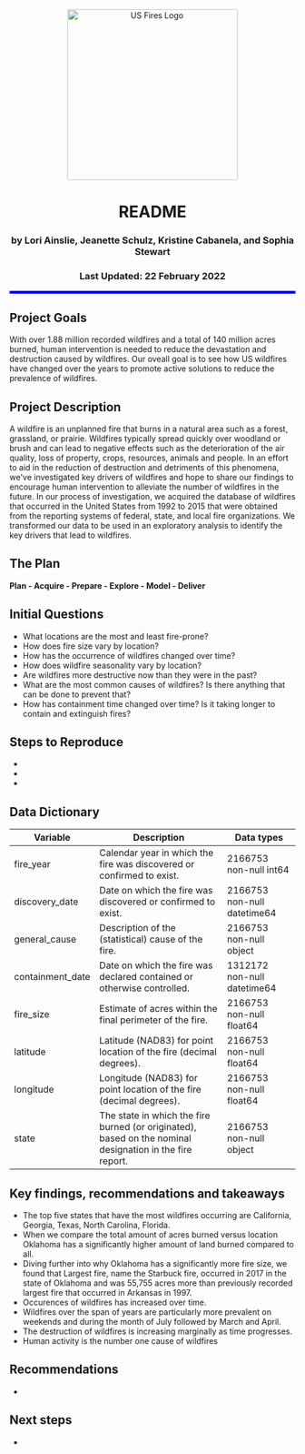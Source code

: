 
<div align="center">

<img width= "300" src="https://cdn.discordapp.com/attachments/392490318798389248/945695517004951633/jeanettes_fireart.png" alt="US Fires Logo">

# README

### by Lori Ainslie, Jeanette Schulz, Kristine Cabanela, and Sophia Stewart 
### Last Updated: 22 February 2022


</div align="center">
    
<hr style="border:2px solid blue"> </hr>

## Project Goals

With over 1.88 million recorded wildfires and a total of 140 million acres burned, human intervention is needed to reduce the devastation and destruction caused by wildfires. Our oveall goal is to see how US wildfires have changed over the years to promote active solutions to reduce the prevalence of wildfires.

## Project Description

A wildfire is an unplanned fire that burns in a natural area such as a forest, grassland, or prairie.  Wildfires typically spread quickly over woodland or brush and can lead to negative effects such as the deterioration of the air quality, loss of property, crops, resources, animals and people.  In an effort to aid in the reduction of destruction and detriments of this phenomena, we've investigated key drivers of wildfires and hope to share our findings to encourage human intervention to alleviate the number of wildfires in the future.  In our process of investigation, we acquired the database of wildfires that occurred in the United States from 1992 to 2015 that were obtained from the reporting systems of federal, state, and local fire organizations. We transformed our data to be used in an exploratory analysis to identify the key drivers that lead to wildfires.




## The Plan

**Plan - Acquire - Prepare - Explore - Model - Deliver**






 
## Initial Questions

- What locations are the most and least fire-prone? 
- How does fire size vary by location?
- How has the occurrence of wildfires changed over time? 
- How does wildfire seasonality vary by location?
- Are wildfires more destructive now than they were in the past? 
- What are the most common causes of wildfires? Is there anything that can be done to prevent that?
- How has containment time changed over time? Is it taking longer to contain and extinguish fires?




##  Steps to Reproduce
- 
- 
- 





## Data Dictionary

 

| Variable          | Description                                                  |Data types|
| ----------------- | -----------------------------------------------------------  |----------|
| fire_year         | Calendar year in which the fire was discovered or confirmed to exist. | 2166753 non-null  int64        |
| discovery_date    | Date on which the fire was discovered or confirmed to exist. | 2166753 non-null  datetime64           |
| general_cause     | Description of the (statistical) cause of the fire.          | 2166753 non-null  object         |
| containment_date  | Date on which the fire was declared contained or otherwise controlled. | 1312172 non-null  datetime64         |
| fire_size         | Estimate of acres within the final perimeter of the fire.    | 2166753 non-null  float64         |
| latitude          | Latitude (NAD83) for point location of the fire (decimal degrees). | 2166753 non-null  float64         |
| longitude         | Longitude (NAD83) for point location of the fire (decimal degrees). | 2166753 non-null  float64         |
| state             | The state in which the fire burned (or originated), based on the nominal designation in the fire report. | 2166753 non-null  object         |

                
## Key findings, recommendations and takeaways
- The top five states that have the most wildfires occurring are California, Georgia, Texas, North Carolina, Florida.
- When we compare the total amount of acres burned versus location Oklahoma has a significantly higher amount of land burned compared to all.
- Diving further into why Oklahoma has a significantly more fire size, we found that Largest fire, name the Starbuck fire, occurred in 2017 in the state of Oklahoma and was 55,755 acres more than previously recorded largest fire that occurred in Arkansas in 1997.
- Occurences of wildfires has increased over time.
- Wildfires over the span of years are particularly more prevalent on weekends and during the month of July followed by March and April.
- The destruction of wildfires is increasing marginally as time progresses.
- Human activity is the number one cause of wildfires


 
## Recommendations
- 
 

## Next steps
- 
